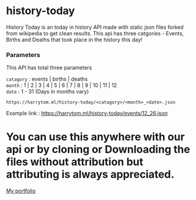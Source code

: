# history-today
History Today is an today in history API made with static json files forked from wikipedia to get clean results. This api has three catgories - Events, Births and Deaths that took place in the history this day!

### Parameters
This API has total three parameters

`catagory` : events | births | deaths <br>
`month` : 1 | 2 | 3 | 4 | 5 | 6 | 7 | 8 | 9 | 10 | 11 | 12 <br>
`date` : 1 - 31  (Days in months vary)<br>

```
https://harrytom.ml/history-today/<catagory>/<month>_<date>.json
``` 
Example link : https://harrytom.ml/history-today/events/12_26.json 

# You can use this anywhere with our api or by cloning or Downloading the files without attribution but attributing is always appreciated.

[My portfolio](https://harrytom.ml/ "Take a look at my portfolio")
